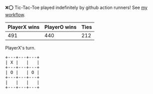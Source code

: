 :x::o: Tic-Tac-Toe played indefinitely by github action runners! See [my workflow](.github/workflows/play.yaml).

|PlayerX wins|PlayerO wins|Ties|
|-|-|-|
|491|440|212|

PlayerX's turn.

<pre>
+---+---+---+
| X |   |   |
+---+---+---+
| O |   | O |
+---+---+---+
|   |   |   |
+---+---+---+
</pre>